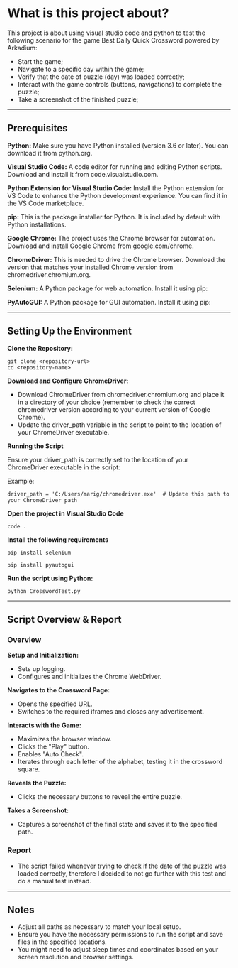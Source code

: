 # What is this project about?

This project is about using visual studio code and python to test the following scenario for the game Best Daily Quick Crossword powered by Arkadium:
- Start the game;
- Navigate to a specific day within the game;
- Verify that the date of puzzle (day) was loaded correctly;
- Interact with the game controls (buttons, navigations) to complete the puzzle;
- Take a screenshot of the finished puzzle;

----------------------------------------------------------------------------------------------------------------------------------

## Prerequisites

**Python:** Make sure you have Python installed (version 3.6 or later). You can download it from python.org.

**Visual Studio Code:** A code editor for running and editing Python scripts. Download and install it from code.visualstudio.com.

**Python Extension for Visual Studio Code:** Install the Python extension for VS Code to enhance the Python development experience. You can find it in the VS Code marketplace.

**pip:** This is the package installer for Python. It is included by default with Python installations.

**Google Chrome:** The project uses the Chrome browser for automation. Download and install Google Chrome from google.com/chrome.

**ChromeDriver:** This is needed to drive the Chrome browser. Download the version that matches your installed Chrome version from chromedriver.chromium.org.

**Selenium:** A Python package for web automation. Install it using pip:

**PyAutoGUI:** A Python package for GUI automation. Install it using pip:


----------------------------------------------------------------------------------------------------------------------------------

## Setting Up the Environment

**Clone the Repository:**
```
git clone <repository-url>
cd <repository-name>
```

**Download and Configure ChromeDriver:**

- Download ChromeDriver from chromedriver.chromium.org and place it in a directory of your choice (remember to check the correct chromedriver version according to your current version of Google Chrome).
- Update the driver_path variable in the script to point to the location of your ChromeDriver executable.

**Running the Script**

Ensure your driver_path is correctly set to the location of your ChromeDriver executable in the script:

Example:
```
driver_path = 'C:/Users/marig/chromedriver.exe'  # Update this path to your ChromeDriver path
```

**Open the project in Visual Studio Code**
```
code .
```

**Install the following requirements**
```
pip install selenium
```
```
pip install pyautogui
```


**Run the script using Python:**
```
python CrosswordTest.py
```

----------------------------------------------------------------------------------------------------------------------------------

## Script Overview & Report

### Overview

**Setup and Initialization:**
- Sets up logging.
- Configures and initializes the Chrome WebDriver.


**Navigates to the Crossword Page:**
- Opens the specified URL.
- Switches to the required iframes and closes any advertisement.


**Interacts with the Game:**
- Maximizes the browser window.
- Clicks the "Play" button.
- Enables "Auto Check".
- Iterates through each letter of the alphabet, testing it in the crossword square.


**Reveals the Puzzle:**
- Clicks the necessary buttons to reveal the entire puzzle.


**Takes a Screenshot:**
- Captures a screenshot of the final state and saves it to the specified path.

### Report
- The script failed whenever trying to check if the date of the puzzle was loaded correctly, therefore I decided to not go further with this test and do a manual test instead.

----------------------------------------------------------------------------------------------------------------------------------

## Notes
- Adjust all paths as necessary to match your local setup.
- Ensure you have the necessary permissions to run the script and save files in the specified locations.
- You might need to adjust sleep times and coordinates based on your screen resolution and browser settings.
